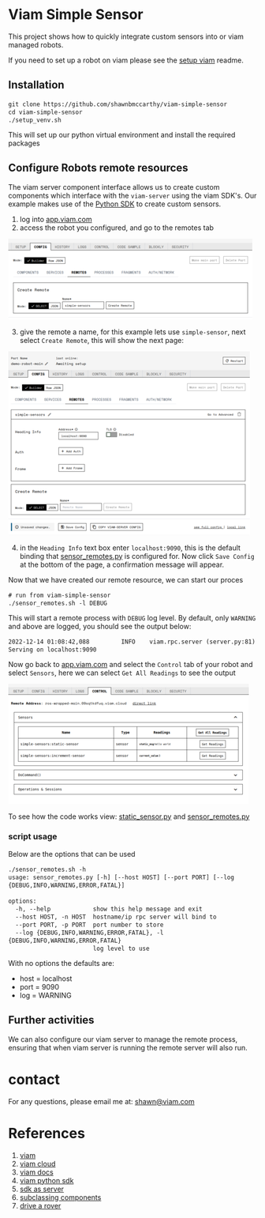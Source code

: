 # Viam Simple Sensor
This project shows how to quickly integrate custom sensors into or viam managed 
robots. 

If you need to set up a robot on viam please see the [setup viam](setup_viam.md) readme.

## Installation
```shell
git clone https://github.com/shawnbmccarthy/viam-simple-sensor
cd viam-simple-sensor
./setup_venv.sh
```
This will set up our python virtual environment and install the required packages

## Configure Robots remote resources

The viam server component interface allows us to create custom components which interface 
with the `viam-server` using the viam SDK's. Our example makes use of the [Python SDK](https://python.viam.dev/)
to create custom sensors.



1. log into [app.viam.com](https://app.viam.com)
2. access the robot you configured, and go to the remotes tab

![configure_remotes.png](images%2Fconfigure_remotes.png)

3. give the remote a name, for this example lets use `simple-sensor`, next select `Create Remote`, this will show the next page:

![configure_remotes_2.png](images%2Fconfigure_remotes_2.png)

4. in the `Heading Info` text box enter `localhost:9090`, this is the default binding that [sensor_remotes.py](sensor_remotes.py) is configured for. Now click `Save Config` at the bottom of the page, a confirmation message will appear.

Now that we have created our remote resource, we can start our proces
```shell
# run from viam-simple-sensor
./sensor_remotes.sh -l DEBUG

```
This will start a remote process with `DEBUG` log level. By default, only `WARNING` and above are logged, you should see
the output below:
```shell
2022-12-14 01:08:42,088         INFO    viam.rpc.server (server.py:81)  Serving on localhost:9090   
```

Now go back to [app.viam.com](https://app.viam.com) and select the `Control` tab of your robot and select `Sensors`, 
here we can select `Get All Readings` to see the output

![control_view.png](images%2Fcontrol_view.png)

To see how the code works view: [static_sensor.py](sample_sensors%2Fstatic_sensor.py) and [sensor_remotes.py](sensor_remotes.py)

### script usage
Below are the options that can be used 

```shell
./sensor_remotes.sh -h
usage: sensor_remotes.py [-h] [--host HOST] [--port PORT] [--log {DEBUG,INFO,WARNING,ERROR,FATAL}]

options:
  -h, --help            show this help message and exit
  --host HOST, -n HOST  hostname/ip rpc server will bind to
  --port PORT, -p PORT  port number to store
  --log {DEBUG,INFO,WARNING,ERROR,FATAL}, -l {DEBUG,INFO,WARNING,ERROR,FATAL}
                        log level to use

```
With no options the defaults are:
* host = localhost 
* port = 9090
* log = WARNING

## Further activities
We can also configure our viam server to manage the remote process, ensuring that when viam server is running the remote server
will also run. 

# contact

For any questions, please email me at: [shawn@viam.com](mailto:shawn@viam.com)

# References
1. [viam](https://viam.com)
1. [viam cloud](https://app.viam.com)
1. [viam docs](https://docs.viam.com)
1. [viam python sdk](https://python.viam.dev)
1. [sdk as server](https://docs.viam.com/product-overviews/sdk-as-server/)
1. [subclassing components](https://python.viam.dev/examples/example.html#subclass-a-component)
1. [drive a rover](https://www.viam.com/resources/try-viam)

